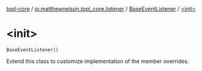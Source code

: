 [topl-core](../../index.md) / [io.matthewnelson.topl_core.listener](../index.md) / [BaseEventListener](index.md) / [&lt;init&gt;](./-init-.md)

# &lt;init&gt;

`BaseEventListener()`

Extend this class to customize implementation of the member overrides.

